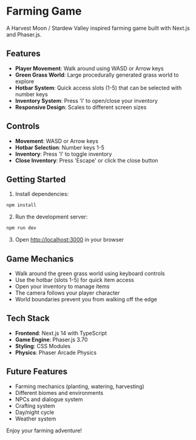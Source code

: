 # Farming Game

A Harvest Moon / Stardew Valley inspired farming game built with Next.js and Phaser.js.

## Features

- **Player Movement**: Walk around using WASD or Arrow keys
- **Green Grass World**: Large procedurally generated grass world to explore
- **Hotbar System**: Quick access slots (1-5) that can be selected with number keys
- **Inventory System**: Press 'I' to open/close your inventory
- **Responsive Design**: Scales to different screen sizes

## Controls

- **Movement**: WASD or Arrow keys
- **Hotbar Selection**: Number keys 1-5
- **Inventory**: Press 'I' to toggle inventory
- **Close Inventory**: Press 'Escape' or click the close button

## Getting Started

1. Install dependencies:
```bash
npm install
```

2. Run the development server:
```bash
npm run dev
```

3. Open [http://localhost:3000](http://localhost:3000) in your browser

## Game Mechanics

- Walk around the green grass world using keyboard controls
- Use the hotbar (slots 1-5) for quick item access
- Open your inventory to manage items
- The camera follows your player character
- World boundaries prevent you from walking off the edge

## Tech Stack

- **Frontend**: Next.js 14 with TypeScript
- **Game Engine**: Phaser.js 3.70
- **Styling**: CSS Modules
- **Physics**: Phaser Arcade Physics

## Future Features

- Farming mechanics (planting, watering, harvesting)
- Different biomes and environments
- NPCs and dialogue system
- Crafting system
- Day/night cycle
- Weather system

Enjoy your farming adventure!